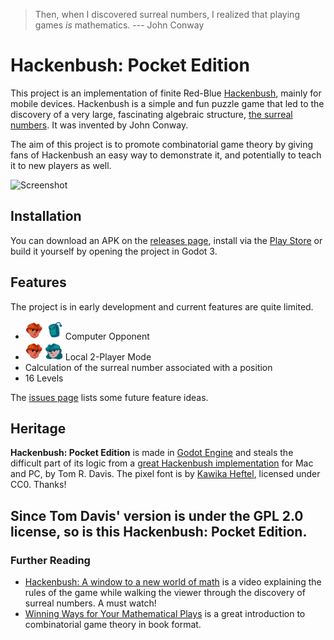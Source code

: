 > Then, when I discovered surreal numbers, I realized that playing games _is_ mathematics. --- John Conway

# Hackenbush: Pocket Edition
This project is an implementation of finite Red-Blue [Hackenbush](https://en.wikipedia.org/wiki/Hackenbush), mainly for mobile devices. Hackenbush is a simple and fun puzzle game that led to the discovery of a very large, fascinating algebraic structure, [the surreal numbers](https://en.wikipedia.org/wiki/Surreal_number). It was invented by John Conway. 

The aim of this project is to promote combinatorial game theory by giving fans of Hackenbush an easy way to demonstrate it, and potentially to teach it to new players as well.

![Screenshot](https://fi-le.net/hackenbush/hack.gif?raw=true)

## Installation
You can download an APK on the [releases page](https://github.com/file-acomplaint/hackenbush/releases), install via the [Play Store](https://play.google.com/store/apps/details?id=org.file.hackenbush&pli=1) or build it yourself by opening the project in Godot 3.

## Features
The project is in early development and current features are quite limited.

- <img src="https://github.com/file-acomplaint/hackenbush/blob/main/Sprites/1P.png" height="30"> Computer Opponent  
- <img src="https://github.com/file-acomplaint/hackenbush/blob/main/Sprites/2P.png" height="30"> Local 2-Player Mode
- Calculation of the surreal number associated with a position
- 16 Levels

The [issues page](https://github.com/file-acomplaint/hackenbush/issues) lists some future feature ideas.

## Heritage
**Hackenbush: Pocket Edition** is made in [Godot Engine](https://github.com/godotengine/godot) and steals the difficult part of its logic from a [great Hackenbush implementation](http://www.geometer.org/hackenbush/index.html) for Mac and PC, by Tom R. Davis. The pixel font is by [Kawika Heftel](https://khef.co/), licensed under CC0. Thanks!

Since Tom Davis' version is under the GPL 2.0 license, so is this Hackenbush: Pocket Edition.
---
### Further Reading
- [Hackenbush: A window to a new world of math](https://www.youtube.com/watch?v=ZYj4NkeGPdM) is a video explaining the rules of the game while walking the viewer through the discovery of surreal numbers. A must watch!
- [Winning Ways for Your Mathematical Plays](https://en.wikipedia.org/wiki/Winning_Ways_for_Your_Mathematical_Plays) is a great introduction to combinatorial game theory in book format. 

